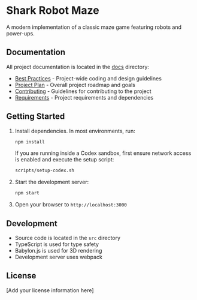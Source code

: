 # Shark Robot Maze

A modern implementation of a classic maze game featuring robots and power-ups.

## Documentation

All project documentation is located in the [docs](docs/) directory:

- [Best Practices](docs/best-practices.md) - Project-wide coding and design guidelines
- [Project Plan](docs/PROJECT_PLAN.md) - Overall project roadmap and goals
- [Contributing](docs/CONTRIBUTING.md) - Guidelines for contributing to the project
- [Requirements](docs/requirements.md) - Project requirements and dependencies

## Getting Started

1. Install dependencies. In most environments, run:
   ```bash
   npm install
   ```
   If you are running inside a Codex sandbox, first ensure network access is
   enabled and execute the setup script:
   ```bash
   scripts/setup-codex.sh
   ```

2. Start the development server:
   ```bash
   npm start
   ```

3. Open your browser to `http://localhost:3000`

## Development

- Source code is located in the `src` directory
- TypeScript is used for type safety
- Babylon.js is used for 3D rendering
- Development server uses webpack

## License

[Add your license information here]
